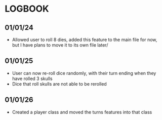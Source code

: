 # LOGBOOK
## 01/01/24
- Allowed user to roll 8 dies, added this feature to the main file for now, but I have plans to move it to its own file later/

## 01/01/25
- User can now re-roll dice randomly, with their turn ending when they have rolled 3 skulls
- Dice that roll skulls are not able to be rerolled

## 01/01/26
- Created a player class and moved the turns features into that class
